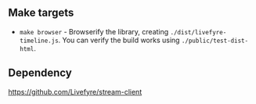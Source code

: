 ## Make targets

* `make browser` - Browserify the library, creating `./dist/livefyre-timeline.js`. You can verify the build works using `./public/test-dist-html`.

## Dependency
https://github.com/Livefyre/stream-client